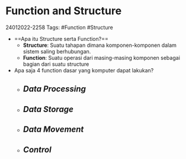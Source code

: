 # Function and Structure
24012022-2258
Tags: #Function #Structure

 - ==Apa itu Structure serta Function?==
	- **Structure**: Suatu tahapan dimana komponen-komponen dalam sistem saling berhubungan.
	- **Function**: Suatu operasi dari masing-masing komponen sebagai bagian dari suatu structure 
- Apa saja 4 function dasar yang komputer dapat lakukan?
	- *Data Processing*
		- 
	- *Data Storage*
		- 
	- *Data Movement*
		- 
	- *Control*
		- 



